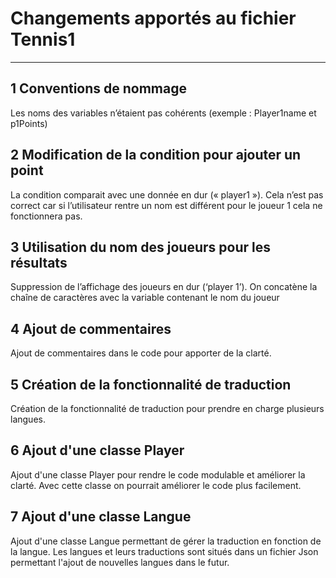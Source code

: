 # Changements apportés au fichier Tennis1

------------------------------------------------


## 1 Conventions de nommage
Les noms des variables n’étaient pas cohérents (exemple : Player1name et p1Points)

## 2 Modification de la condition pour ajouter un point
La condition comparait avec une donnée en dur (« player1 »).
Cela n’est pas correct car si l’utilisateur rentre un nom est différent pour le joueur 1 cela ne fonctionnera pas. 

## 3 Utilisation du nom des joueurs pour les résultats
Suppression de l’affichage des joueurs en dur (‘player 1’). On concatène la chaîne de caractères avec la variable contenant le nom du joueur

## 4 Ajout de commentaires
Ajout de commentaires dans le code pour apporter de la clarté.

## 5 Création de la fonctionnalité de traduction
Création de la fonctionnalité de traduction pour prendre en charge plusieurs langues.

## 6 Ajout d'une classe Player
Ajout d'une classe Player pour rendre le code modulable et améliorer la clarté. Avec cette classe on pourrait améliorer le code plus facilement.

## 7 Ajout d'une classe Langue
Ajout d'une classe Langue permettant de gérer la traduction en fonction de la langue. Les langues et leurs traductions sont situés dans un fichier Json permettant l'ajout de nouvelles langues dans le futur.
